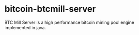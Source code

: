 bitcoin-btcmill-server
======================

BTC Mill Server is a high performance bitcoin mining pool engine implemented in java.